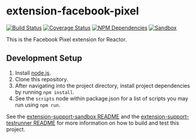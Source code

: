 # extension-facebook-pixel
[![Build Status][status-image]][status-url] [![Coverage Status][coverage-image]][coverage-url] [![NPM Dependencies][npm-dependencies-image]][npm-dependencies-url] [![Sandbox][sandbox-image]][sandbox-url]

This is the Facebook Pixel extension for Reactor.

## Development Setup
1. Install [node.js](https://nodejs.org/).
1. Clone this repository.
1. After navigating into the project directory, install project dependencies by running `npm install`.
1. See the `scripts` node within package.json for a list of scripts you may run using `npm run`.

See the [extension-support-sandbox README](https://git.corp.adobe.com/reactor/extension-support-sandbox/blob/master/README.md) and the [extension-support-testrunner README](https://git.corp.adobe.com/reactor/extension-support-testrunner/blob/master/README.md) for more information on how to build and test this project.

[status-url]: https://dtm-builder.ut1.mcps.adobe.net/job/extension-facebook-pixel
[status-image]: https://dtm-builder.ut1.mcps.adobe.net/buildStatus/icon?job=extension-facebook-pixel
[coverage-url]: https://dtm-builder.ut1.mcps.adobe.net/view/Reactor-Frontend/job/extension-facebook-pixel/lastStableBuild/cobertura/
[coverage-image]: https://dtm-builder.ut1.mcps.adobe.net/view/Reactor-Frontend/job/extension-facebook-pixel/ws/badges/coverage.svg
[npm-dependencies-url]: https://dtm-builder.ut1.mcps.adobe.net/view/Reactor-Frontend/job/extension-facebook-pixel/ws/dependencies.txt
[npm-dependencies-image]: https://dtm-builder.ut1.mcps.adobe.net/view/Reactor-Frontend/job/extension-facebook-pixel/ws/badges/dependencies.svg
[sandbox-url]: https://dtm-builder.ut1.mcps.adobe.net/view/Reactor-Frontend/job/extension-facebook-pixel/ws/sandbox/viewSandbox.html
[sandbox-image]: https://dtm-builder.ut1.mcps.adobe.net/view/Reactor-Frontend/job/extension-facebook-pixel/ws/badges/sandbox.svg
